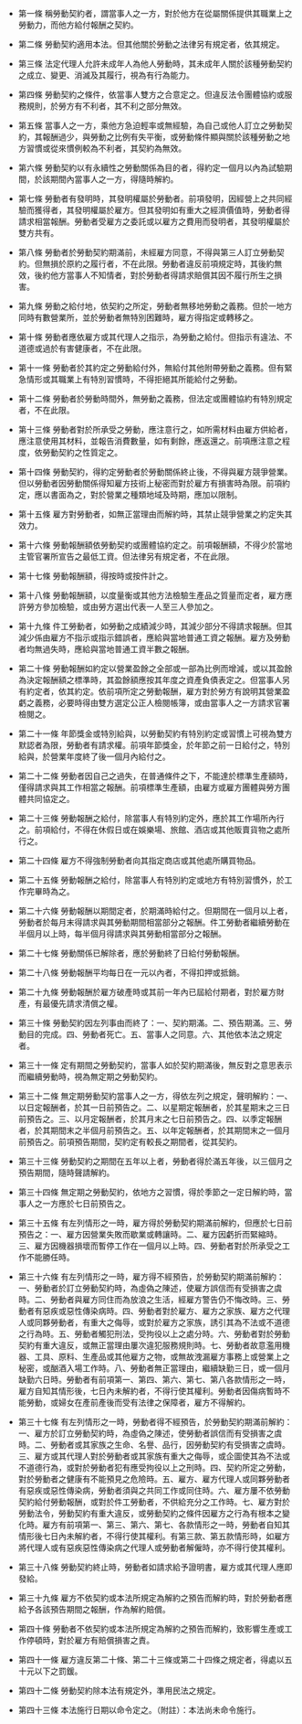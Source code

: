* 第一條 稱勞動契約者，謂當事人之一方，對於他方在從屬關係提供其職業上之勞動力，而他方給付報酬之契約。

* 第二條 勞動契約適用本法。但其他關於勞動之法律另有規定者，依其規定。

* 第三條 法定代理人允許未成年人為他人勞動時，其未成年人關於該種勞動契約之成立、變更、消滅及其履行，視為有行為能力。

* 第四條 勞動契約之條件，依當事人雙方之合意定之。但違反法令團體協約或服務規則，於勞方有不利者，其不利之部分無效。

* 第五條 當事人之一方，乘他方急迫輕率或無經驗，為自己或他人訂立之勞動契約，其報酬過少，與勞動之比例有失平衡，或勞動條件顯與關於該種勞動之地方習慣或從來慣例較為不利者，其契約為無效。

* 第六條 勞動契約以有永續性之勞動關係為目的者，得約定一個月以內為試驗期間，於該期間內當事人之一方，得隨時解約。

* 第七條 勞動者有發明時，其發明權屬於勞動者。前項發明，因經營上之共同經驗而獲得者，其發明權屬於雇方。但其發明如有重大之經濟價值時，勞動者得請求相當報酬。勞動者受雇方之委託或以雇方之費用而發明者，其發明權屬於雙方共有。

* 第八條 勞動者於勞動契約期滿前，未經雇方同意，不得與第三人訂立勞動契約。但無損於原約之履行者，不在此限。勞動者違反前項規定時，其後約無效，後約他方當事人不知情者，對於勞動者得請求賠償其因不履行所生之損害。

* 第九條 勞動之給付地，依契約之所定，勞動者無移地勞動之義務。但於一地方同時有數營業所，並於勞動者無特別困難時，雇方得指定或轉移之。

* 第十條 勞動者應依雇方或其代理人之指示，為勞動之給付。但指示有違法、不道德或過於有害健康者，不在此限。

* 第十一條 勞動者於其約定之勞動給付外，無給付其他附帶勞動之義務。但有緊急情形或其職業上有特別習慣時，不得拒絕其所能給付之勞動。

* 第十二條 勞動者於勞動時間外，無勞動之義務，但法定或團體協約有特別規定者，不在此限。

* 第十三條 勞動者對於所承受之勞動，應注意行之，如所需材料由雇方供給者，應注意使用其材料，並報告消費數量，如有剩餘，應返還之。前項應注意之程度，依勞動契約之性質定之。

* 第十四條 勞動契約，得約定勞動者於勞動關係終止後，不得與雇方競爭營業。但以勞動者因勞動關係得知雇方技術上秘密而對於雇方有損害時為限。前項約定，應以書面為之，對於營業之種類地域及時期，應加以限制。

* 第十五條 雇方對勞動者，如無正當理由而解約時，其禁止競爭營業之約定失其效力。

* 第十六條 勞動報酬額依勞動契約或團體協約定之。前項報酬額，不得少於當地主管官署所宣告之最低工資。但法律另有規定者，不在此限。

* 第十七條 勞動報酬額，得按時或按件計之。

* 第十八條 勞動報酬額，以度量衡或其他方法檢驗生產品之質量而定者，雇方應許勞方參加檢驗，或由勞方選出代表一人至三人參加之。

* 第十九條 件工勞動者，如勞動之成績減少時，其減少部分不得請求報酬。但其減少係由雇方不指示或指示錯誤者，應給與當地普通工資之報酬。雇方及勞動者均無過失時，應給與當地普通工資半數之報酬。

* 第二十條 勞動報酬如約定以營業盈餘之全部或一部為比例而增減，或以其盈餘為決定報酬額之標準時，其盈餘額應按其年度之資產負債表定之。但當事人另有約定者，依其約定。依前項所定之勞動報酬，雇方對於勞方有說明其營業盈虧之義務，必要時得由雙方選定公正人檢閱帳簿，或由當事人之一方請求官署檢閱之。

* 第二十一條 年節獎金或特別給與，以勞動契約有特別約定或習慣上可視為雙方默認者為限，勞動者有請求權。前項年節獎金，於年節之前一日給付之，特別給與，於營業年度終了後一個月內給付之。

* 第二十二條 勞動者因自己之過失，在普通條件之下，不能達於標準生產額時，僅得請求與其工作相當之報酬。前項標準生產額，由雇方或雇方團體與勞方團體共同協定之。

* 第二十三條 勞動報酬之給付，除當事人有特別約定外，應於其工作場所內行之。前項給付，不得在休假日或在娛樂場、旅館、酒店或其他販賣貨物之處所行之。

* 第二十四條 雇方不得強制勞動者向其指定商店或其他處所購買物品。

* 第二十五條 勞動報酬之給付，除當事人有特別約定或地方有特別習慣外，於工作完畢時為之。

* 第二十六條 勞動報酬以期間定者，於期滿時給付之。但期間在一個月以上者，勞動者於每月末得請求與其勞動期間相當部分之報酬。件工勞動者繼續勞動在半個月以上時，每半個月得請求與其勞動相當部分之報酬。

* 第二十七條 勞動關係已解除者，應於勞動終了日給付勞動報酬。

* 第二十八條 勞動報酬平均每日在一元以內者，不得扣押或抵銷。

* 第二十九條 勞動報酬於雇方破產時或其前一年內已屆給付期者，對於雇方財產，有最優先請求清償之權。

* 第三十條 勞動契約因左列事由而終了：一、契約期滿。二、預告期滿。三、勞動目的完成。四、勞動者死亡。五、當事人之同意。六、其他依本法之規定者。

* 第三十一條 定有期間之勞動契約，當事人如於契約期滿後，無反對之意思表示而繼續勞動時，視為無定期之勞動契約。

* 第三十二條 無定期勞動契約當事人之一方，得依左列之規定，聲明解約：一、以日定報酬者，於其一日前預告之。二、以星期定報酬者，於其星期末之三日前預告之。三、以月定報酬者，於其月末之七日前預告之。四、以季定報酬者，於其期間末之半個月前預告之。五、以年定報酬者，於其期間末之一個月前預告之。前項預告期間，契約定有較長之期間者，從其契約。

* 第三十三條 勞動契約之期間在五年以上者，勞動者得於滿五年後，以三個月之預告期間，隨時聲請解約。

* 第三十四條 無定期之勞動契約，依地方之習慣，得於季節之一定日解約時，當事人之一方應於七日前預告之。

* 第三十五條 有左列情形之一時，雇方得於勞動契約期滿前解約，但應於七日前預告之：一、雇方因營業失敗而歇業或轉讓時。二、雇方因虧折而緊縮時。三、雇方因機器損壞而暫停工作在一個月以上時。四、勞動者對於所承受之工作不能勝任時。

* 第三十六條 有左列情形之一時，雇方得不經預告，於勞動契約期滿前解約：一、勞動者於訂立勞動契約時，為虛偽之陳述，使雇方誤信而有受損害之虞時。二、勞動者與雇方同住而為放浪之生活，經雇方警告仍不悔改時。三、勞動者有惡疾或惡性傳染病時。四、勞動者對於雇方、雇方之家族、雇方之代理人或同夥勞動者，有重大之侮辱，或對於雇方之家族，誘引其為不法或不道德之行為時。五、勞動者觸犯刑法，受拘役以上之處分時。六、勞動者對於勞動契約有重大違反，或無正當理由屢次違犯服務規則時。七、勞動者故意濫用機器、工具、原料、生產品或其他雇方之物，或無故洩漏雇方事務上或營業上之秘密，或酗酒入場工作時。八、勞動者無正當理由，繼續缺勤三日，或一個月缺勤六日時。勞動者有前項第一、第四、第六、第七、第八各款情形之一時，雇方自知其情形後，七日內未解約者，不得行使其權利。勞動者因傷病暫時不能勞動，或婦女在產前產後而受有法律之保障者，雇方不得解約。

* 第三十七條 有左列情形之一時，勞動者得不經預告，於勞動契約期滿前解約：一、雇方於訂立勞動契約時，為虛偽之陳述，使勞動者誤信而有受損害之虞時。二、勞動者或其家族之生命、名譽、品行，因勞動契約有受損害之虞時。三、雇方或其代理人對於勞動者或其家族有重大之侮辱，或企圖使其為不法或不道德行為，或對於勞動者犯有應受拘役以上之刑時。四、契約所定之勞動，對於勞動者之健康有不能預見之危險時。五、雇方、雇方代理人或同夥勞動者有惡疾或惡性傳染病，勞動者須與之共同工作或同住時。六、雇方屢不依勞動契約給付勞動報酬，或對於件工勞動者，不供給充分之工作時。七、雇方對於勞動法令，勞動契約有重大違反，或勞動契約之條件因雇方之行為有根本之變化時。雇方有前項第一、第三、第六、第七、各款情形之一時，勞動者自知其情形後七日內未解約者，不得行使其權利。有第三款、第五款情形時，如雇方將代理人或有惡疾惡性傳染病之代理人或勞動者解僱時，亦不得行使其權利。

* 第三十八條 勞動契約終止時，勞動者如請求給予證明書，雇方或其代理人應即發給。

* 第三十九條 雇方不依契約或本法所規定為解約之預告而解約時，對於勞動者應給予各該預告期間之報酬，作為解約賠償。

* 第四十條 勞動者不依契約或本法所規定為解約之預告而解約，致影響生產或工作停頓時，對於雇方有賠償損害之責。

* 第四十一條 雇方違反第二十條、第二十三條或第二十四條之規定者，得處以五十元以下之罰鍰。

* 第四十二條 勞動契約除本法有規定外，準用民法之規定。

* 第四十三條 本法施行日期以命令定之。（附註）：本法尚未命令施行。

